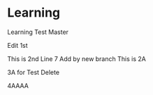 # Learning
Learning Test Master

Edit 1st

This is 2nd
Line 7 Add by new branch
This is 2A


3A for  Test Delete

4AAAA
